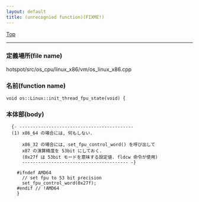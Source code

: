 ```yaml
---
layout: default
title: (unrecognied function)(FIXME!)
---
```

[Top](../index.html)

--- 
### 定義場所(file name)
hotspot/src/os_cpu/linux_x86/vm/os_linux_x86.cpp

### 名前(function name)
```
void os::Linux::init_thread_fpu_state(void) {
```

### 本体部(body)
```
  {- -------------------------------------------
  (1) x86_64 の場合には, 何もしない.
  
      x86_32 の場合には, set_fpu_control_word() を呼び出して 
      x87 の演算精度を 53bit にしておく.
      (0x27f は 53bit モードを意味する設定値. fldcw 命令が使用)
      ---------------------------------------- -}

	#ifndef AMD64
	  // set fpu to 53 bit precision
	  set_fpu_control_word(0x27f);
	#endif // !AMD64
	}
	
```


